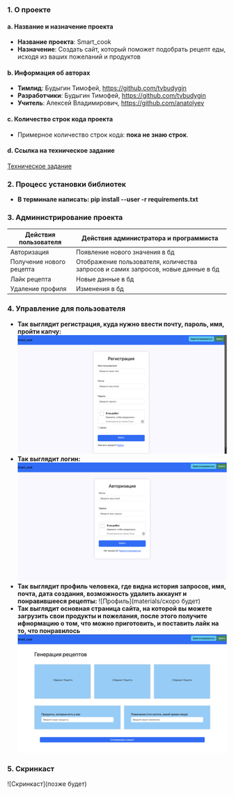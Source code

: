 ### 1. О проекте

#### a. Название и назначение проекта
- **Название проекта**: Smart_cook
- **Назначение**: Создать сайт, который поможет подобрать рецепт еды, исходя из ваших пожеланий и продуктов

#### b. Информация об авторах
- **Тимлид**: Будыгин Тимофей, https://github.com/tvbudygin
- **Разработчики**: Будыгин Тимофей, https://github.com/tvbudygin
- **Учитель**: Алексей Владимирович, https://github.com/anatolyev

#### c. Количество строк кода проекта
- Примерное количество строк кода: **пока не знаю строк**.

#### d. Ссылка на техническое задание
[Техническое задание](materials/technical_specification.md)

### 2. Процесс установки библиотек
- **В терминале написать:   pip install --user -r requirements.txt**

### 3. Администрирование проекта
| Действия пользователя    | Действия администратора и программиста                                            |
|--------------------------|-----------------------------------------------------------------------------------|
| Авторизация              | Появление нового значения в бд                                                    |
| Получение нового рецепта | Отображение пользователя, количества запросов и самих запросов, новые данные в бд |
| Лайк рецепта             | Новые данные в бд                                                                 |
| Удаление профиля         | Изменения в бд                                                                    |


### 4. Управление для пользователя
- **Так выглядит регистрация, куда нужно ввести почту, пароль, имя, пройти капчу:**
  ![Регистрация](materials/reg.png)
- **Так выглядит логин:**
  ![Логин](materials/log.png)
- **Так выглядит профиль человека, где видна история запросов, имя, почта, дата создания, возможность удалить аккаунт и понравившееся рецепты:**
  ![Профиль](materials/скоро будет)
- **Так выглядит основная страница сайта, на которой вы можете загрузить свои продукты и пожелания, после этого получите ифнормацию о том, что можно приготовить, и поставить лайк на то, что понравилось**
  ![Основная страница](materials/web_main.png)

### 5. Скринкаст
![Скринкаст](позже будет)
